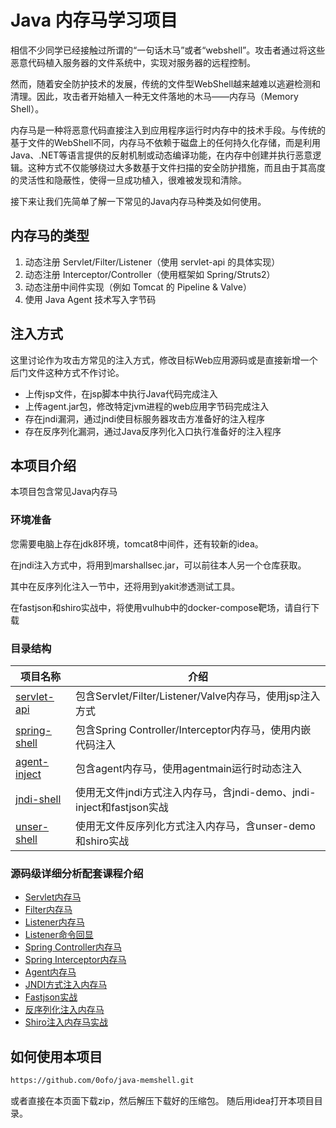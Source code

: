 # Java 内存马学习项目

相信不少同学已经接触过所谓的“一句话木马”或者“webshell”。攻击者通过将这些恶意代码植入服务器的文件系统中，实现对服务器的远程控制。

然而，随着安全防护技术的发展，传统的文件型WebShell越来越难以逃避检测和清理。因此，攻击者开始植入一种无文件落地的木马——内存马（Memory Shell）。

内存马是一种将恶意代码直接注入到应用程序运行时内存中的技术手段。与传统的基于文件的WebShell不同，内存马不依赖于磁盘上的任何持久化存储，而是利用Java、.NET等语言提供的反射机制或动态编译功能，在内存中创建并执行恶意逻辑。这种方式不仅能够绕过大多数基于文件扫描的安全防护措施，而且由于其高度的灵活性和隐蔽性，使得一旦成功植入，很难被发现和清除。

接下来让我们先简单了解一下常见的Java内存马种类及如何使用。

## 内存马的类型

1. 动态注册 Servlet/Filter/Listener（使用 servlet-api 的具体实现）
2. 动态注册 Interceptor/Controller（使用框架如 Spring/Struts2）
3. 动态注册中间件实现（例如 Tomcat 的 Pipeline &amp; Valve）
4. 使用 Java Agent 技术写入字节码

## 注入方式

这里讨论作为攻击方常见的注入方式，修改目标Web应用源码或是直接新增一个后门文件这种方式不作讨论。

- 上传jsp文件，在jsp脚本中执行Java代码完成注入
- 上传agent.jar包，修改特定jvm进程的web应用字节码完成注入
- 存在jndi漏洞，通过jndi使目标服务器攻击方准备好的注入程序
- 存在反序列化漏洞，通过Java反序列化入口执行准备好的注入程序

## 本项目介绍

本项目包含常见Java内存马

### 环境准备

您需要电脑上存在jdk8环境，tomcat8中间件，还有较新的idea。

在jndi注入方式中，将用到marshallsec.jar，可以前往本人另一个仓库获取。

其中在反序列化注入一节中，还将用到yakit渗透测试工具。

在fastjson和shiro实战中，将使用vulhub中的docker-compose靶场，请自行下载

### 目录结构

| 项目名称                                 | 介绍                                                     |
|--------------------------------------|--------------------------------------------------------|
| [servlet-api](servlet-api/README.md) | 包含Servlet/Filter/Listener/Valve内存马，使用jsp注入方式           |
| [spring-shell](spring-shell/README.md) | 包含Spring Controller/Interceptor内存马，使用内嵌代码注入            |
| [agent-inject](agent-inject/README.md) | 包含agent内存马，使用agentmain运行时动态注入                          |
| [jndi-shell](jndi-shell/README.md)   | 使用无文件jndi方式注入内存马，含jndi-demo、jndi-inject和fastjson实战 |
| [unser-shell](unser-shell/README.md) | 使用无文件反序列化方式注入内存马，含unser-demo和shiro实战 |

### 源码级详细分析配套课程介绍

* [Servlet内存马](https://www.bilibili.com/video/BV1FKUMYQE8D)
* [Filter内存马](https://www.bilibili.com/video/BV1CGcPe5EY7)
* [Listener内存马](https://www.bilibili.com/video/BV1N7chedEyX)
* [Listener命令回显](https://www.bilibili.com/video/BV14Rw5eJEDx)
* [Spring Controller内存马](https://www.bilibili.com/video/BV1dF9gYwE1y)
* [Spring Interceptor内存马](https://www.bilibili.com/video/BV1W59BYxEfu)
* [Agent内存马](https://www.bilibili.com/video/BV1E5ZsYXEgt)
* [JNDI方式注入内存马](https://www.bilibili.com/video/BV1VTMpzxE4k)
* [Fastjson实战](https://www.bilibili.com/video/BV18vMczoEgA)
* [反序列化注入内存马](https://www.bilibili.com/video/BV1hKMuzUErz)
* [Shiro注入内存马实战](https://www.bilibili.com/video/BV1UrNtzdEFM)

## 如何使用本项目
```bash
https://github.com/0ofo/java-memshell.git
```
或者直接在本页面下载zip，然后解压下载好的压缩包。
随后用idea打开本项目目录。